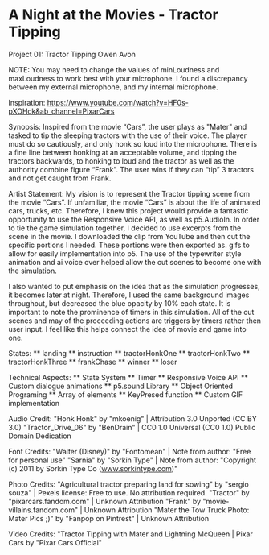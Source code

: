 # A Night at the Movies - Tractor Tipping

Project 01: Tractor Tipping
Owen Avon

NOTE: You may need to change the values of minLoudness and maxLoudness to work best with your microphone. I found a discrepancy between my external microphone, and my internal microphone.

Inspiration:
https://www.youtube.com/watch?v=HF0s-pXOHck&ab_channel=PixarCars


Synopsis:
Inspired from the movie “Cars”, the user plays as "Mater" and tasked to tip the sleeping tractors with the use of their voice. The player must do so cautiously, and only honk so loud into the microphone. There is a fine line between honking at an acceptable volume, and tipping the tractors backwards, to honking to loud and the tractor as well as the authority combine figure “Frank”. The user wins if they can “tip” 3 tractors and not get caught from Frank.

Artist Statement:
My vision is to represent the Tractor tipping scene from the movie “Cars”. If unfamiliar, the movie “Cars” is about the life of animated cars, trucks, etc. Therefore, I knew this project would provide a fantastic opportunity to use the Responsive Voice API, as well as p5.AudioIn. In order to tie the game simulation together, I decided to use excerpts from the scene in the movie. I downloaded the clip from YouTube and then cut the specific portions I needed. These portions were then exported as. gifs to allow for easily implementation into p5. The use of the typewriter style animation and ai voice over helped allow the cut scenes to become one with the simulation.

I also wanted to put emphasis on the idea that as the simulation progresses, it becomes later at night. Therefore, I used the same background images throughout, but decreased the blue opacity by 10% each state. It is important to note the prominence of timers in this simulation. All of the cut scenes and may of the proceeding actions are triggers by timers rather then user input. I feel like this helps connect the idea of movie and game into one.


States:
** landing
** instruction
** tractorHonkOne
** tractorHonkTwo
** tractorHonkThree
** frankChase
** winner
** loser


Technical Aspects:
** State System
** Timer
** Responsive Voice API
** Custom dialogue animations
** p5.sound Library
** Object Oriented Programing
** Array of elements
** KeyPresed function
** Custom GIF implementation


Audio Credit:
"Honk Honk" by "mkoenig" | Attribution 3.0 Unported (CC BY 3.0)
"Tractor_Drive_06" by "BenDrain" | CC0 1.0 Universal (CC0 1.0) Public Domain Dedication

Font Credits:
"Walter (Disney)" by  "Fontomean" | Note from author: "Free for personal use"
"Sarnia" by  "Sorkin Type" | Note from author: "Copyright (c) 2011 by Sorkin Type Co (www.sorkintype.com)"

Photo Credits:
"Agricultural tractor preparing land for sowing" by  "sergio souza" | Pexels license: Free to use. No attribution required.
"Tractor" by "pixarcars.fandom.com" | Unknown Attribution
"Frank" by "movie-villains.fandom.com" | Unknown Attribution
"Mater the Tow Truck Photo: Mater Pics ;)" by "Fanpop on Pintrest" | Unknown Attribution

Video Credits:
"Tractor Tipping with Mater and Lightning McQueen | Pixar Cars by "Pixar Cars Official"
